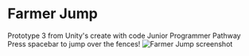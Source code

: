 # Farmer Jump
Prototype 3 from Unity's create with code Junior Programmer Pathway
Press spacebar to jump over the fences!
![Farmer Jump screenshot](https://user-images.githubusercontent.com/74122853/126406431-57107a95-3c89-40c4-892c-ead41870edbe.png)
